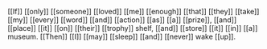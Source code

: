 [[If]] [[only]] [[someone]] [[loved]] [[me]] [[enough]] [[that]] [[they]] [[take]] [[my]] [[every]] [[word]] [[and]] [[action]] [[as]] [[a]] [[prize]], [[and]] [[place]] [[it]] [[on]] [[their]] [[trophy]] shelf, [[and]] [[store]] [[it]] [[in]] [[a]] museum. [[Then]] [[I]] [[may]] [[sleep]] [[and]] [[never]] wake [[up]].